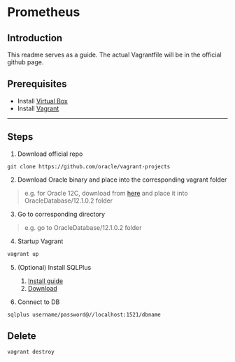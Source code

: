 # Prometheus

## Introduction
This readme serves as a guide. The actual Vagrantfile will be in the official github page.

## Prerequisites
- Install [Virtual Box](https://www.virtualbox.org/)
- Install [Vagrant](https://www.vagrantup.com/)

---
## Steps
1. Download official repo
```
git clone https://github.com/oracle/vagrant-projects
```
2. Download Oracle binary and place into the corresponding vagrant folder
> e.g. for Oracle 12C, download from [here](https://www.oracle.com/database/technologies/oracle12c-linux-12201-downloads.html) and place it into OracleDatabase/12.1.0.2 folder

3. Go to corresponding directory
> e.g. go to OracleDatabase/12.1.0.2 folder

4. Startup Vagrant
```bash
vagrant up
```

5. (Optional) Install SQLPlus
   1. [Install guide](https://zwbetz.com/install-sqlplus-on-a-mac/)
   2. [Download](https://www.oracle.com/database/technologies/instant-client/macos-intel-x86-downloads.html)

6. Connect to DB
```
sqlplus username/password@//localhost:1521/dbname
```

## Delete
```sh
vagrant destroy
```
